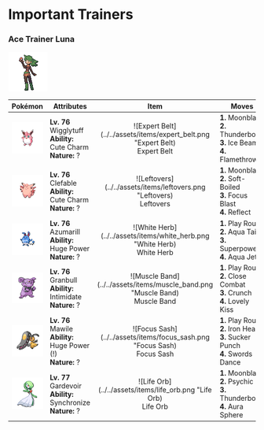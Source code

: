 # Important Trainers

### Ace Trainer Luna

![Ace Trainer Luna](../../assets/trainers/ace_trainer.png)

| Pokémon | Attributes | Item | Moves |
|:-------:|------------|:----:|-------|
| ![Wigglytuff](../../assets/sprites/wigglytuff/front.gif) | **Lv. 76** Wigglytuff<br>**Ability:** Cute Charm<br>**Nature:** ? | ![Expert Belt](../../assets/items/expert_belt.png "Expert Belt)<br><span class="tooltip" title="An item to be held by a Pokémon. It is a well-worn belt that slightly boosts the power of supereffective moves.">Expert Belt</span> | **1.** Moonblast<br>**2.** Thunderbolt<br>**3.** Ice Beam<br>**4.** Flamethrower |
| ![Clefable](../../assets/sprites/clefable/front.gif) | **Lv. 76** Clefable<br>**Ability:** Cute Charm<br>**Nature:** ? | ![Leftovers](../../assets/items/leftovers.png "Leftovers)<br><span class="tooltip" title="An item to be held by a Pokémon. The holder’s HP is gradually restored during battle.">Leftovers</span> | **1.** Moonblast<br>**2.** Soft-Boiled<br>**3.** Focus Blast<br>**4.** Reflect |
| ![Azumarill](../../assets/sprites/azumarill/front.gif) | **Lv. 76** Azumarill<br>**Ability:** Huge Power<br>**Nature:** ? | ![White Herb](../../assets/items/white_herb.png "White Herb)<br><span class="tooltip" title="An item to be held by a Pokémon. It restores any lowered stat in battle. It can be used only once.">White Herb</span> | **1.** Play Rough<br>**2.** Aqua Tail<br>**3.** Superpower<br>**4.** Aqua Jet |
| ![Granbull](../../assets/sprites/granbull/front.gif) | **Lv. 76** Granbull<br>**Ability:** Intimidate<br>**Nature:** ? | ![Muscle Band](../../assets/items/muscle_band.png "Muscle Band)<br><span class="tooltip" title="An item to be held by a Pokémon. It is a headband that slightly boosts the power of physical moves.">Muscle Band</span> | **1.** Play Rough<br>**2.** Close Combat<br>**3.** Crunch<br>**4.** Lovely Kiss |
| ![Mawile](../../assets/sprites/mawile/front.gif) | **Lv. 76** Mawile<br>**Ability:** Huge Power (!)<br>**Nature:** ? | ![Focus Sash](../../assets/items/focus_sash.png "Focus Sash)<br><span class="tooltip" title="An item to be held by a Pokémon. If it has full HP, the holder will endure one potential KO attack, leaving 1 HP.">Focus Sash</span> | **1.** Play Rough<br>**2.** Iron Head<br>**3.** Sucker Punch<br>**4.** Swords Dance |
| ![Gardevoir](../../assets/sprites/gardevoir/front.gif) | **Lv. 77** Gardevoir<br>**Ability:** Synchronize<br>**Nature:** ? | ![Life Orb](../../assets/items/life_orb.png "Life Orb)<br><span class="tooltip" title="An item to be held by a Pokémon. It boosts the power of moves, but at the cost of some HP on each hit.">Life Orb</span> | **1.** Moonblast<br>**2.** Psychic<br>**3.** Thunderbolt<br>**4.** Aura Sphere |


